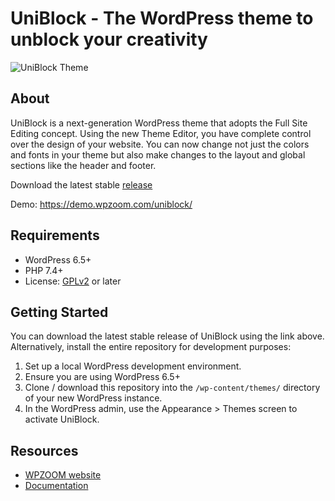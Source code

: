 # UniBlock - The WordPress theme to unblock your creativity

![UniBlock Theme](https://demo.wpzoom.com/uniblock/wp-content/themes/uniblock/assets/admin/img/uniblock.png)

## About

UniBlock is a next-generation WordPress theme that adopts the Full Site Editing concept. Using the new Theme Editor, you have complete control over the design of your website. You can now change not just the colors and fonts in your theme but also make changes to the layout and global sections like the header and footer.

Download the latest stable [release](https://github.com/wpzoom/uniblock/releases)

Demo: https://demo.wpzoom.com/uniblock/

## Requirements

- WordPress 6.5+
- PHP 7.4+
- License: [GPLv2](http://www.gnu.org/licenses/gpl-2.0.html) or later

## Getting Started

You can download the latest stable release of UniBlock using the link above. Alternatively, install the entire repository for development purposes:

1. Set up a local WordPress development environment.
2. Ensure you are using WordPress 6.5+
3. Clone / download this repository into the `/wp-content/themes/` directory of your new WordPress instance.
4. In the WordPress admin, use the Appearance > Themes screen to activate UniBlock.


## Resources

- [WPZOOM website](https://www.wpzoom.com/)
- [Documentation](https://www.wpzoom.com/documentation/uniblock/)
